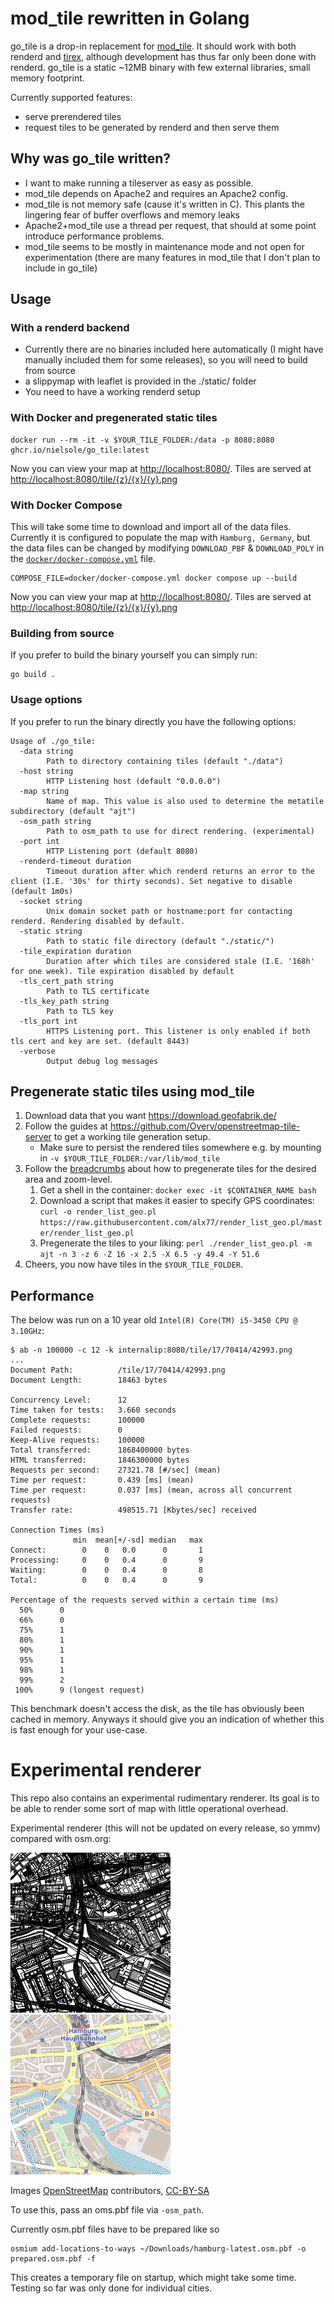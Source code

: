 # mod_tile rewritten in Golang

go_tile is a drop-in replacement for [mod_tile](https://github.com/openstreetmap/mod_tile).
It should work with both renderd and [tirex](https://github.com/openstreetmap/tirex), although development has thus far only been done with renderd.
go_tile is a static ~12MB binary with few external libraries, small memory footprint.

Currently supported features:
* serve prerendered tiles
* request tiles to be generated by renderd and then serve them

## Why was go_tile written?

* I want to make running a tileserver as easy as possible.
* mod_tile depends on Apache2 and requires an Apache2 config.
* mod_tile is not memory safe (cause it's written in C). This plants the lingering fear of buffer overflows and memory leaks
* Apache2+mod_tile use a thread per request, that should at some point introduce performance problems.
* mod_tile seems to be mostly in maintenance mode and not open for experimentation (there are many features in mod_tile that I don't plan to include in go_tile)

## Usage

### With a renderd backend

* Currently there are no binaries included here automatically (I might have manually included them for some releases), so you will need to build from source
* a slippymap with leaflet is provided in the ./static/ folder
* You need to have a working renderd setup

### With Docker and pregenerated static tiles

```shell
docker run --rm -it -v $YOUR_TILE_FOLDER:/data -p 8080:8080 ghcr.io/nielsole/go_tile:latest
```

Now you can view your map at <http://localhost:8080/>. Tiles are served at <http://localhost:8080/tile/{z}/{x}/{y}.png>

### With Docker Compose

This will take some time to download and import all of the data files. Currently it is configured to populate the map with `Hamburg, Germany`, but the data files can be changed by modifying `DOWNLOAD_PBF` & `DOWNLOAD_POLY` in the [`docker/docker-compose.yml`](/docker/docker-compose.yml) file.

```shell
COMPOSE_FILE=docker/docker-compose.yml docker compose up --build
```

Now you can view your map at <http://localhost:8080/>. Tiles are served at <http://localhost:8080/tile/{z}/{x}/{y}.png>

### Building from source

If you prefer to build the binary yourself you can simply run:

```shell
go build .
```

### Usage options

If you prefer to run the binary directly you have the following options:

```
Usage of ./go_tile:
  -data string
        Path to directory containing tiles (default "./data")
  -host string
        HTTP Listening host (default "0.0.0.0")
  -map string
        Name of map. This value is also used to determine the metatile subdirectory (default "ajt")
  -osm_path string
        Path to osm_path to use for direct rendering. (experimental)
  -port int
        HTTP Listening port (default 8080)
  -renderd-timeout duration
        Timeout duration after which renderd returns an error to the client (I.E. '30s' for thirty seconds). Set negative to disable (default 1m0s)
  -socket string
        Unix domain socket path or hostname:port for contacting renderd. Rendering disabled by default.
  -static string
        Path to static file directory (default "./static/")
  -tile_expiration duration
        Duration after which tiles are considered stale (I.E. '168h' for one week). Tile expiration disabled by default
  -tls_cert_path string
        Path to TLS certificate
  -tls_key_path string
        Path to TLS key
  -tls_port int
        HTTPS Listening port. This listener is only enabled if both tls cert and key are set. (default 8443)
  -verbose
        Output debug log messages
```

## Pregenerate static tiles using mod_tile

1. Download data that you want <https://download.geofabrik.de/>
1. Follow the guides at <https://github.com/Overv/openstreetmap-tile-server> to get a working tile generation setup.
    * Make sure to persist the rendered tiles somewhere e.g. by mounting in `-v $YOUR_TILE_FOLDER:/var/lib/mod_tile`
2. Follow the [breadcrumbs](https://github.com/Overv/openstreetmap-tile-server/issues/15) about how to pregenerate tiles for the desired area and zoom-level.
    1. Get a shell in the container: `docker exec -it $CONTAINER_NAME bash`
    2. Download a script that makes it easier to specify GPS coordinates: `curl -o render_list_geo.pl https://raw.githubusercontent.com/alx77/render_list_geo.pl/master/render_list_geo.pl`
    3. Pregenerate the tiles to your liking: `perl ./render_list_geo.pl -m ajt -n 3 -z 6 -Z 16 -x 2.5 -X 6.5 -y 49.4 -Y 51.6`
3. Cheers, you now have tiles in the `$YOUR_TILE_FOLDER`.

## Performance

The below was run on a 10 year old `Intel(R) Core(TM) i5-3450 CPU @ 3.10GHz`:

```
$ ab -n 100000 -c 12 -k internalip:8080/tile/17/70414/42993.png
...
Document Path:          /tile/17/70414/42993.png
Document Length:        18463 bytes

Concurrency Level:      12
Time taken for tests:   3.660 seconds
Complete requests:      100000
Failed requests:        0
Keep-Alive requests:    100000
Total transferred:      1868400000 bytes
HTML transferred:       1846300000 bytes
Requests per second:    27321.78 [#/sec] (mean)
Time per request:       0.439 [ms] (mean)
Time per request:       0.037 [ms] (mean, across all concurrent requests)
Transfer rate:          498515.71 [Kbytes/sec] received

Connection Times (ms)
              min  mean[+/-sd] median   max
Connect:        0    0   0.0      0       1
Processing:     0    0   0.4      0       9
Waiting:        0    0   0.4      0       8
Total:          0    0   0.4      0       9

Percentage of the requests served within a certain time (ms)
  50%      0
  66%      0
  75%      1
  80%      1
  90%      1
  95%      1
  98%      1
  99%      2
 100%      9 (longest request)
```

This benchmark doesn't access the disk, as the tile has obviously been cached in memory.
Anyways it should give you an indication of whether this is fast enough for your use-case.

# Experimental renderer

This repo also contains an experimental rudimentary renderer. Its goal is to be able to render some sort of map with little operational overhead.

Experimental renderer (this will not be updated on every release, so ymmv) compared with osm.org:

![black lines only](assets/5295.png)
![osm.org](assets/5295-compare.png)

Images [OpenStreetMap](https://www.openstreetmap.org/) contributors, [CC-BY-SA](https://creativecommons.org/licenses/by-sa/2.0/)

To use this, pass an oms.pbf file via `-osm_path`.

Currently osm.pbf files have to be prepared like so
```
osmium add-locations-to-ways ~/Downloads/hamburg-latest.osm.pbf -o prepared.osm.pbf -f
```

This creates a temporary file on startup, which might take some time.
Testing so far was only done for individual cities.
